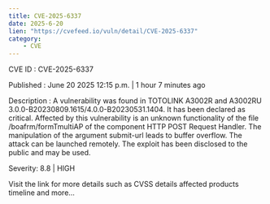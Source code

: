 ```yaml
---
title: CVE-2025-6337
date: 2025-6-20
lien: "https://cvefeed.io/vuln/detail/CVE-2025-6337"
category:
    - CVE
---
```


CVE ID : CVE-2025-6337

Published :  June 20
2025
12:15 p.m. | 1 hour
7 minutes ago

Description : A vulnerability was found in TOTOLINK A3002R and A3002RU 3.0.0-B20230809.1615/4.0.0-B20230531.1404. It has been declared as critical. Affected by this vulnerability is an unknown functionality of the file /boafrm/formTmultiAP of the component HTTP POST Request Handler. The manipulation of the argument submit-url leads to buffer overflow. The attack can be launched remotely. The exploit has been disclosed to the public and may be used.

Severity: 8.8 | HIGH

Visit the link for more details
such as CVSS details
affected products
timeline
and more...
